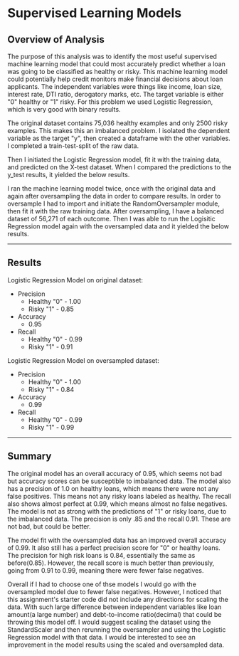 # Supervised Learning Models

## Overview of Analysis

The purpose of this analysis was to identify the most useful supervised machine learning model that could most accurately predict whether a loan was going to be classified as healthy or risky. This machine learning model could potentially help credit monitors make financial decisions about loan applicants.  The independent variables were things like income, loan size, interest rate, DTI ratio, derogatory marks, etc. The target variable is either "0" healthy or "1" risky. For this problem we used Logistic Regression, which is very good with binary results. 

The original dataset contains 75,036 healthy examples and only 2500 risky examples. This makes this an imbalanced problem. I isolated the dependent variable as the target "y", then created a dataframe with the other variables. I completed a train-test-split of the raw data. 

Then I initiated the Logistic Regression model, fit it with the training data, and predicted on the X-test dataset. When I compared the predictions to the y_test results, it yielded the below results. 

I ran the machine learning model twice, once with the original data and again after oversampling the data in order to compare results. In order to oversample I had to import and initiate the RandomOversampler module, then fit it with the raw training data. After oversampling, I have a balanced dataset of 56,271 of each outcome. Then I was able to run the Logisitic Regression model again with the oversampled data and it yielded the below results. 

---
## Results

Logistic Regression Model on original dataset:
* Precision
    * Healthy "0" - 1.00
    * Risky "1" - 0.85
* Accuracy
     * 0.95
* Recall
     * Healthy "0" - 0.99
     * Risky "1" - 0.91
     
Logistic Regression Model on oversampled dataset:
* Precision
    * Healthy "0" - 1.00
    * Risky "1" - 0.84
* Accuracy
     * 0.99
* Recall
     * Healthy "0" - 0.99
     * Risky "1" - 0.99

---
## Summary
The original model has an overall accuracy of 0.95, which seems not bad but accuracy scores can be susceptible to imbalanced data. The model also has a precision of 1.0 on healthy loans, which means there were not any false positives. This means not any risky loans labeled as healthy. The recall also shows almost perfect at 0.99, which means almost no false negatives. The model is not as strong with the predictions of "1" or risky loans, due to the imbalanced data. The precision is only .85 and the recall 0.91. These are not bad, but could be better. 

The model fit with the oversampled data has an improved overall accuracy of 0.99. It also still has a perfect precision score for "0" or healthy loans. The precision for high risk loans is 0.84, essentially the same as before(0.85). However, the recall score is much better than previously, going from 0.91 to 0.99, meaning there were fewer false negatives.

Overall if I had to choose one of thse models I would go with the oversampled model due to fewer false negatives. However, I noticed that this assignment's starter code did not include any directions for scaling the data. With such large difference between independent variables like loan amount(a large number) and debt-to-income ratio(decimal) that could be throwing this model off. I would suggest scaling the dataset using the StandardScaler and then rerunning the oversampler and using the Logistic Regression model with that data. I would be interested to see an improvement in the model results using the scaled and oversampled data.  
